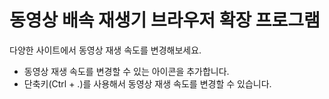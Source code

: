# 동영상 배속 재생기 브라우저 확장 프로그램

다양한 사이트에서 동영상 재생 속도를 변경해보세요.

* 동영상 재생 속도를 변경할 수 있는 아이콘을 추가합니다.
* 단축키(Ctrl + .)를 사용해서 동영상 재생 속도를 변경할 수 있습니다.
